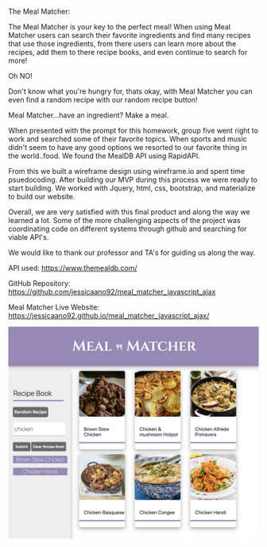 The Meal Matcher:

The Meal Matcher is your key to the perfect meal! When using Meal Matcher users can search their favorite ingredients and find many recipes that use those ingredients, from there users can learn more about the recipes, add them to there recipe books, and even continue to search for more! 

Oh NO! 

Don't know what you're hungry for, thats okay, with Meal Matcher you can even find a random recipe with our random recipe button! 

Meal Matcher...have an ingredient? Make a meal.


When presented with the prompt for this homework, group five went right to work and searched some of their favorite topics. When sports and music didn't seem to have any good options we resorted to our favorite thing in the world..food. We found the MealDB API using RapidAPI. 

From this we built a wireframe design using wireframe.io and spent time psuedocoding. After building our MVP during this process we were ready to start building. We worked with Jquery, html, css, bootstrap, and materialize to build our website. 

Overall, we are very satisfied with this final product and along the way we learned a lot. Some of the more challenging aspects of the project was coordinating code on different systems through github and searching for viable API's.

We would like to thank our professor and TA's for guiding us along the way.

API used: https://www.themealdb.com/

GitHub Repository: https://github.com/jessicaano92/meal_matcher_javascript_ajax

Meal Matcher Live Website: https://jessicaano92.github.io/meal_matcher_javascript_ajax/


<img src = "assets/images/readme1.png">